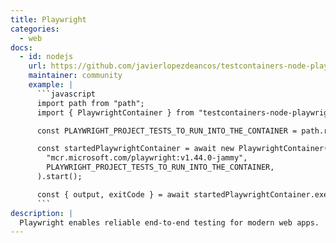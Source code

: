 ```yaml
---
title: Playwright
categories:
  - web
docs:
  - id: nodejs
    url: https://github.com/javierlopezdeancos/testcontainers-node-playwright
    maintainer: community
    example: |
      ```javascript
      import path from "path";
      import { PlaywrightContainer } from "testcontainers-node-playwright";

      const PLAYWRIGHT_PROJECT_TESTS_TO_RUN_INTO_THE_CONTAINER = path.resolve(__dirname, "..", "example-project");

      const startedPlaywrightContainer = await new PlaywrightContainer(
        "mcr.microsoft.com/playwright:v1.44.0-jammy",
        PLAYWRIGHT_PROJECT_TESTS_TO_RUN_INTO_THE_CONTAINER,
      ).start();

      const { output, exitCode } = await startedPlaywrightContainer.exec(["npx", "playwright", "test"]);
      ```
description: |
  Playwright enables reliable end-to-end testing for modern web apps.
---
```

